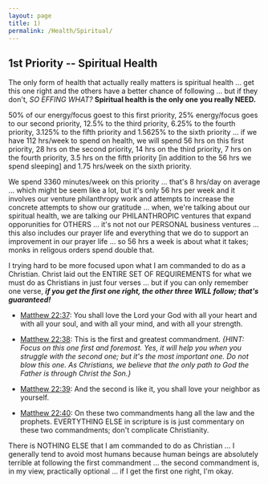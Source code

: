 ```yaml
---
layout: page
title: 1)
permalink: /Health/Spiritual/
---
```



## 1st Priority -- Spiritual Health

The only form of health that actually really matters is spiritual health ... get this one right and the others have a better chance of following ... but if they don't, *SO EFFING WHAT?* **Spiritual health is the only one you really NEED.**

50% of our energy/focus goest to this first priority, 25% energy/focus goes to our second priority, 12.5% to the third priority, 6.25% to the fourth priority, 3.125% to the fifth priority and 1.5625% to the sixth priority ... if we have 112 hrs/week to spend on health, we will spend 56 hrs on this first priority, 28 hrs on the second priority, 14 hrs on the third priority, 7 hrs on the fourth priority, 3.5 hrs on the fifth priority [in addition to the 56 hrs we spend sleeping] and 1.75 hrs/week on the sixth priority.

We spend 3360 minutes/week on this priority ... that's 8 hrs/day on average ... which might be seem like a lot, but it's only 56 hrs per week and it involves our venture philanthropy work and attempts to increase the concrete attempts to show our gratitude ... when, we're talking about our spiritual health, we are talking our PHILANTHROPIC ventures that expand opporunities for OTHERS ... it's not not our PERSONAL business ventures ... this also includes our prayer life and everything that we do to support an improvement in our prayer life ... so 56 hrs a week is about what it takes; monks in religous orders spend double that.

I trying hard to be more focused upon what I am commanded to do as a Christian.  Christ laid out the ENTIRE SET OF REQUIREMENTS for what we must do as Christians in just four verses ... but if you can only remember one verse, ***if you get the first one right, the other three WILL follow; that's guaranteed!***

* [Matthew 22:37](https://www.biblestudytools.com/matthew/22-37-compare.html): You shall love the Lord your God with all your heart and with all your soul, and with all your mind, and with all your strength.

* [Matthew 22:38](https://www.biblestudytools.com/matthew/22-38-compare.html): This is the first and greatest commandment. *{HINT: Focus on this one first and foremost. Yes, it will help you when you struggle with the second one; but it's the most important one. Do not blow this one. As Christians, we believe that the only path to God the Father is through Christ the Son.}*

* [Matthew 22:39](https://www.biblestudytools.com/matthew/22-39-compare.html): And the second is like it, you shall love your neighbor as yourself.

* [Matthew 22:40](https://www.biblestudytools.com/matthew/22-40-compare.html): On these two commandments hang all the law and the prophets. EVERTYTHING ELSE in scripture is is just commentary on these two commandments; don't complicate Christianity.

There is NOTHING ELSE that I am commanded to do as Christian ... I generally tend to avoid most humans because human beings are absolutely terrible at following the first commandment ... the second commandment is, in my view, practically optional ... if I get the first one right, I'm okay.

